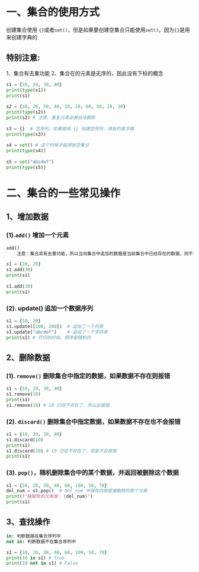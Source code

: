 # 一、集合的使用方式
创建集合使用 `{}`或者`set()`，但是如果要创建空集合只能使用`set()`，因为`{}`是用来创建字典的

## 特别注意:
1、集合有去重功能
2、集合在的元素是无序的，因此没有下标的概念
```python
s1 = {10, 20, 30, 40}  
print(type(s1))  
print(s1)  
  
s2 = {10, 20, 50, 40, 20, 10, 60, 50, 20, 30}  
print(type(s2))  
print(s2) # 注意，重复元素会被自动删除  
  
s3 = {}  # 空序列，如果使用 {} 创建空序列，得到的是字典  
print(type(s3))  
  
s4 = set() # 这个时候才能得到空集合  
print(type(s4))  
  
s5 = set("abcdef")  
print(type(s5))
```

# 二、集合的一些常见操作

## 1、增加数据
### (1).`add()` 增加一个元素
```python
add()
	注意：集合具有去重功能，所以当向集合中追加的数据是当前集合中已经存在的数据，则不执行任何操作
```

```python
s1 = {10, 20}  
s1.add(30)  
print(s1)  
  
s1.add(30)  
print(s1)
```

### (2). update() 追加一个数据序列
```python
s1 = {10, 20}  
s1.update([100, 200])  # 追加了一个列表  
s1.update("abcdef")    # 追加了一个字符串  
print(s1) # 打印的时候，顺序是随机的
```

## 2、删除数据
### (1). `remove()` 删除集合中指定的数据，如果数据不存在则报错
```python
s1 = {10, 20, 30, 40}  
s1.remove(10)  
print(s1)  
s1.remove(10) # 10 已经不存在了，所以会报错
```

### (2). `discard()` 删除集合中指定数据，如果数据不存在也不会报错
```python
s1 = {10, 20, 30, 40}  
s1.discard(10)  
print(s1)  
s1.discard(10) # 10 已经不存在了，但是不会报错  
print(s1)
```

### (3). `pop()`，随机删除集合中的某个数据，并返回被删除这个数据
```python
s1 = {10, 20, 30, 40, 60, 100, 50, 70}  
del_num = s1.pop()  # del_num 中保存的就是被删除的那个元素  
print(f"被删除的元素是: {del_num}")  
print(s1)
```

## 3、查找操作
```python
in: 判断数据在集合序列中
not in: 判断数据不在集合序列中
```

```python
s1 = {10, 20, 30, 40, 60, 100, 50, 70}  
print(10 in s1) # True  
print(10 not in s1) # False
```

